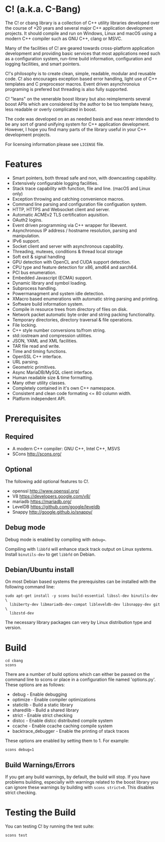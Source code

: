 C! (a.k.a. C-Bang)
==================

The C! or cbang library is a collection of C++ utility libraries
developed over the course of +20 years and several major C++
application development projects.  It should compile and run on
Windows, Linux and macOS using a modern C++ compiler such as GNU C++,
clang or MSVC.

Many of the facilities of C! are geared towards cross-platform
application development and providing basic services that most
applications need such as a configuration system, run-time build
information, configuration and logging facilities, and smart pointers.

C!'s philosophy is to create clean, simple, readable, modular and
reusable code.  C! also encourages exception based error handling,
light use of C++ templates and C preprocesor macros.  Event driven
asynchronoius programing is prefered but threading is also fully
supported.

C! "leans" on the venerable boost library but also reimplements
several boost APIs which are considered by the author to be too
template heavy, less readable or overly complicated in boost.

The code was developed on an as needed basis and was never intended to
be any sort of grand unifying system for C++ application development.
However, I hope you find many parts of the library useful in your C++
development projects.

For licensing information please see ``LICENSE`` file.

# Features

  - Smart pointers, both thread safe and non, with downcasting capability.
  - Extensively configurable logging facilities.
  - Stack trace capability with function, file and line. (macOS and Linux only)
  - Exception throwing and catching convenience macros.
  - Command line parsing and configuration file configuation system.
  - HTTP, HTTPS and Websocket client and server.
  - Automatic ACMEv2 TLS certification aquisition.
  - OAuth2 logins.
  - Event driven programming via C++ wrapper for libevent.
  - Asynchronous IP address / hostname resolution, parsing and manipulation.
  - IPv6 support.
  - Socket client and server with asynchronous capability.
  - Threading, mutexes, conditions & thread local storage
  - Soft exit & signal handling
  - GPU detection with OpenCL and CUDA support detection.
  - CPU type and feature detection for x86, amd64 and aarch64.
  - PCI bus enumeration.
  - Embedded Javascript (ECMA) support.
  - Dynamic library and symbol loading.
  - Subprocess handling.
  - Powermanagment and system idle detection.
  - XMacro based enumerations with automatic string parsing and printing.
  - Software build information system.
  - Compile in resource trees from directory of files on disk.
  - Network packet automatic byte order and string packing functionality.
  - Temporary directories, directory traversal & file operations.
  - File locking.
  - C++ style number conversions to/from string.
  - std::iostream and compression utilities.
  - JSON, YAML and XML facilities.
  - TAR file read and write.
  - Time and timing functions.
  - OpenSSL C++ interface.
  - URL parsing.
  - Geometric primitives.
  - Async MariaDB/MySQL client interface.
  - Human readable size & time formatting.
  - Many other utility classes.
  - Completely contained in it's own C++ namespace.
  - Consistent and clean code formating <= 80 column width.
  - Platform independent API.

# Prerequisites
## Required
  - A modern C++ compiler: GNU C++, Intel C++, MSVS
  - SCons http://scons.org/

## Optional
The following add optional features to C!.

  - openssl    http://www.openssl.org/
  - V8         https://developers.google.com/v8/
  - mariadb    https://mariadb.org/
  - LevelDB    https://github.com/google/leveldb
  - Snappy     http://google.github.io/snappy/

## Debug mode
Debug mode is enabled by compiling with ``debug=``.

Compiling with ``libbfd`` will enhance stack track output on Linux systems.
Install ``binutils-dev`` to get ``libbfd`` on Debian.

## Debian/Ubuntu install
On most Debian based systems the prerequisites can be installed with the
following command line:

    sudo apt-get install -y scons build-essential libssl-dev binutils-dev \
      libiberty-dev libmariadb-dev-compat libleveldb-dev libsnappy-dev git \
      libzstd-dev

The necessary library packages can very by Linux distribution type and version.

# Build

    cd cbang
    scons

There are a number of build options which can either be passed on the
command line to scons or place in a configuration file named
'options.py'.  These options are as follows:

  - debug                - Enable debugging
  - optimize             - Enable compiler optimizations
  - staticlib            - Build a static library
  - sharedlib            - Build a shared library
  - strict               - Enable strict checking
  - distcc               - Enable distcc distributed compile system
  - ccache               - Enable ccache caching compile system
  - backtrace_debugger   - Enable the printing of stack traces

These options are enabled by setting them to 1.  For example:

    scons debug=1

## Build Warnings/Errors
If you get any build warnings, by default, the build will stop.  If you have
problems building, especially with warnings related to the boost library you
can ignore these warnings by building with `scons strict=0`.  This disables
strict checking.

# Testing the Build

You can testing C! by running the test suite:

    scons test
